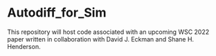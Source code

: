 # Autodiff_for_Sim
This repository will host code associated with an upcoming WSC 2022 paper written in collaboration with David J. Eckman and Shane H. Henderson.
